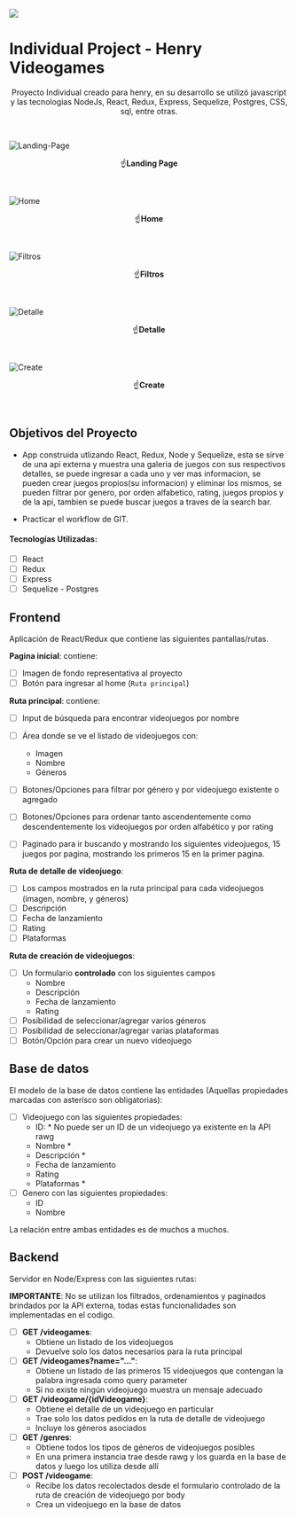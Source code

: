 <p align='left'>
    <img src='https://static.wixstatic.com/media/85087f_0d84cbeaeb824fca8f7ff18d7c9eaafd~mv2.png/v1/fill/w_160,h_30,al_c,q_85,usm_0.66_1.00_0.01/Logo_completo_Color_1PNG.webp' </img>
</p>

# Individual Project - Henry Videogames
 <p align='center'>Proyecto Individual creado para henry, en su desarrollo se utilizó javascript y las tecnologias NodeJs, React, Redux, Express, Sequelize, Postgres, CSS, sql, entre otras.</p><br>

![Landing-Page](https://user-images.githubusercontent.com/4484038/138369340-9efa99a2-1b89-4cc4-a961-3ef79836996b.png)
<p align='center'>☝<b>Landing Page</b></p></br>

![Home](https://user-images.githubusercontent.com/4484038/138369715-d2c9ba26-f13f-4432-b4d9-9ce04ba64fe7.png)
<p align='center'>☝<b>Home</b></p></br>

![Filtros](https://user-images.githubusercontent.com/4484038/138369755-030e03f4-6b61-40cf-843a-da46f306e6ad.png)
<p align='center'>☝<b>Filtros</b></p></br>

![Detalle](https://user-images.githubusercontent.com/4484038/138369919-ffd3ef4c-b7ba-4de0-94b2-f9c9d8963823.png)
<p align='center'>☝<b>Detalle</b></p></br>

![Create](https://user-images.githubusercontent.com/4484038/138369942-a8cf3f72-7f6b-453d-b05c-117e51da62eb.png)
<p align='center'>☝<b>Create</b></p></br>

## Objetivos del Proyecto

- App construida utlizando React, Redux, Node y Sequelize, esta se sirve de una api externa y muestra una galeria de juegos con sus respectivos detalles, se puede ingresar a cada uno y ver mas informacion, se pueden crear juegos propios(su informacion) y eliminar los mismos, se pueden filtrar por genero, por orden alfabetico, rating, juegos propios y de la api, tambien se puede buscar juegos a traves de la search bar. 
 
- Practicar el workflow de GIT.


#### Tecnologías Utilizadas:
- [ ] React
- [ ] Redux
- [ ] Express
- [ ] Sequelize - Postgres

## Frontend

Aplicación de React/Redux que contiene las siguientes pantallas/rutas.

__Pagina inicial__: contiene:
- [ ] Imagen de fondo representativa al proyecto
- [ ] Botón para ingresar al home (`Ruta principal`)

__Ruta principal__: contiene:
- [ ] Input de búsqueda para encontrar videojuegos por nombre
- [ ] Área donde se ve el listado de videojuegos con:
  - Imagen
  - Nombre
  - Géneros
- [ ] Botones/Opciones para filtrar por género y por videojuego existente o agregado
- [ ] Botones/Opciones para ordenar tanto ascendentemente como descendentemente los videojuegos por orden alfabético y por rating
- [ ] Paginado para ir buscando y mostrando los siguientes videojuegos, 15 juegos por pagina, mostrando los primeros 15 en la primer pagina.


__Ruta de detalle de videojuego__: 
- [ ] Los campos mostrados en la ruta principal para cada videojuegos (imagen, nombre, y géneros)
- [ ] Descripción
- [ ] Fecha de lanzamiento
- [ ] Rating
- [ ] Plataformas

__Ruta de creación de videojuegos__: 
- [ ] Un formulario __controlado__ con los siguientes campos
  - Nombre
  - Descripción
  - Fecha de lanzamiento
  - Rating
- [ ] Posibilidad de seleccionar/agregar varios géneros
- [ ] Posibilidad de seleccionar/agregar varias plataformas
- [ ] Botón/Opción para crear un nuevo videojuego

## Base de datos

El modelo de la base de datos contiene las entidades (Aquellas propiedades marcadas con asterísco son obligatorias):

- [ ] Videojuego con las siguientes propiedades:
  - ID: * No puede ser un ID de un videojuego ya existente en la API rawg
  - Nombre *
  - Descripción *
  - Fecha de lanzamiento
  - Rating
  - Plataformas *
- [ ] Genero con las siguientes propiedades:
  - ID
  - Nombre

La relación entre ambas entidades es de muchos a muchos.


## Backend

Servidor en Node/Express con las siguientes rutas:

__IMPORTANTE__: No se utilizan los filtrados, ordenamientos y paginados brindados por la API externa, todas estas funcionalidades son implementadas en el codigo.

- [ ] __GET /videogames__:
  - Obtiene un listado de los videojuegos
  - Devuelve solo los datos necesarios para la ruta principal
- [ ] __GET /videogames?name="..."__:
  - Obtiene un listado de las primeros 15 videojuegos que contengan la palabra ingresada como query parameter
  - Si no existe ningún videojuego muestra un mensaje adecuado
- [ ] __GET /videogame/{idVideogame}__:
  - Obtiene el detalle de un videojuego en particular
  - Trae solo los datos pedidos en la ruta de detalle de videojuego
  - Incluye los géneros asociados
- [ ] __GET /genres__:
  - Obtiene todos los tipos de géneros de videojuegos posibles
  - En una primera instancia trae desde rawg y los guarda en la base de datos y luego los utiliza desde allí
- [ ] __POST /videogame__:
  - Recibe los datos recolectados desde el formulario controlado de la ruta de creación de videojuego por body
  - Crea un videojuego en la base de datos


